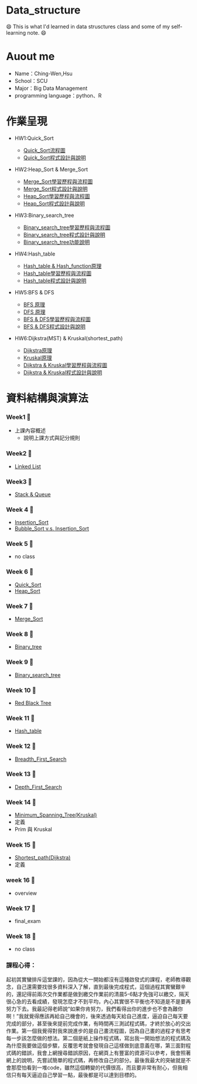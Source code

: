 # Data_structure
:smile: This is what I'd learned in data strusctures class and some of my self-learning note. :smile:
# Auout me

- Name：Ching-Wen,Hsu
- School：SCU
- Major：Big Data Management
- programming language：python、R

# 作業呈現 
- HW1:Quick_Sort
  - [Quick_Sort流程圖](https://github.com/ching-wen123/Data_structure/blob/main/HW1/quick_sort流程圖.png)
  - [Quick_Sort程式設計與說明](https://github.com/ching-wen123/Data_structure/blob/main/HW1/quick_sort.py)
  
- HW2:Heap_Sort & Merge_Sort
  - [Merge_Sort學習歷程與流程圖](https://github.com/ching-wen123/Data_structure/blob/main/HW2/Mergesort%20學習歷程%26流程圖.ipynb)
  - [Merge_Sort程式設計與說明](https://github.com/ching-wen123/Data_structure/blob/main/HW2/merge_sort_06170139.py)
  - [Heap_Sort學習歷程與流程圖](https://github.com/ching-wen123/Data_structure/blob/main/HW2/heap_sort學習歷程%20%26%20流程圖.ipynb)
  - [Heap_Sort程式設計與說明](https://github.com/ching-wen123/Data_structure/blob/main/HW2/heap_sort_06170139.py)
  
- HW3:Binary_search_tree
  - [Binary_search_tree學習歷程與流程圖](https://github.com/ching-wen123/ching-wen/blob/master/HW3/B.S.T%E5%AD%B8%E7%BF%92%E6%AD%B7%E7%A8%8B.ipynb)
  - [Binary_search_tree程式設計與說明](https://github.com/ching-wen123/ching-wen/blob/master/HW3/binary_search_tree_06170139.py)
  - [Binary_search_tree功能說明](https://github.com/ching-wen123/ching-wen/blob/master/HW3/README.md)
  
- HW4:Hash_table
  - [Hash_table & Hash_function原理](https://github.com/ching-wen123/ching-wen/blob/master/HW4/README.md)
  - [Hash_table學習歷程與流程圖](https://github.com/ching-wen123/ching-wen/blob/master/HW4/hash%20table%E5%AD%B8%E7%BF%92%E6%AD%B7%E7%A8%8B%E8%88%87%E5%8E%9F%E7%90%86.ipynb)
  - [Hash_table程式設計與說明](https://github.com/ching-wen123/ching-wen/blob/master/HW4/hash_table_06170139.py)
  
- HW5:BFS & DFS
  - [BFS 原理](https://github.com/ching-wen123/ching-wen/blob/master/Note/BFS.md)
  - [DFS 原理](https://github.com/ching-wen123/ching-wen/blob/master/Note/DFS.md)
  - [BFS & DFS學習歷程與流程圖](https://github.com/ching-wen123/ching-wen/blob/master/HW5/BFS%E5%AD%B8%E7%BF%92%E6%AD%B7%E7%A8%8B.ipynb)
  - [BFS & DFS程式設計與說明](https://github.com/ching-wen123/ching-wen/blob/master/HW5/BFS%E5%AD%B8%E7%BF%92%E6%AD%B7%E7%A8%8B.ipynb)
  
- HW6:Dijkstra(MST) & Kruskal(shortest_path)
  - [Dijkstra原理](https://github.com/ching-wen123/ching-wen/blob/master/Note/Dijkstra.md)
  - [Kruskal原理](https://github.com/ching-wen123/ching-wen/blob/master/Note/Kruskal.md)
  - [Dijkstra & Kruskal學習歷程與流程圖](https://github.com/ching-wen123/ching-wen/blob/master/HW6/2020.01.03%E5%AD%B8%E7%BF%92%E6%AD%B7%E7%A8%8B%E8%88%87%E6%B5%81%E7%A8%8B%E5%9C%96.ipynb)
  - [Dijkstra & Kruskal程式設計與說明](https://github.com/ching-wen123/ching-wen/blob/master/HW6/Dijkstra_06170139.py)
# 資料結構與演算法
### Week1 :notebook:
- 上課內容概述
  - 說明上課方式與記分規則

### Week2 :notebook:
- [Linked List](https://github.com/ching-wen123/ching-wen/blob/master/Note/Linked_List.md)

### Week3 :notebook:
- [Stack & Queue](https://github.com/ching-wen123/ching-wen/blob/master/Note/Stack%26Queue.md)

### Week 4 :notebook:
- [Insertion_Sort](https://github.com/ching-wen123/ching-wen/blob/master/Note/Insertion_Sort.md)
- [Bubble_Sort v.s. Insertion_Sort](https://www.youtube.com/watch?v=G4dwRF_Rzd0&feature=emb_title)
### Week 5 :notebook:
- no class
### Week 6 :notebook:
- [Quick_Sort](https://github.com/ching-wen123/ching-wen/blob/master/Note/Quick_Sort.md)
- [Heap_Sort](https://github.com/ching-wen123/ching-wen/blob/master/Note/Heap_Sort.md)

### Week 7 :notebook:
- [Merge_Sort](https://github.com/ching-wen123/ching-wen/blob/master/Note/Merge_Sort.md)

### Week 8 :notebook:
- [Binary_tree](https://github.com/ching-wen123/ching-wen/blob/master/Note/Binary_Tree.md)

### Week 9 :notebook:
- [Binary_search_tree](https://github.com/ching-wen123/ching-wen/blob/master/Note/Binary_search_tree.md)

### Week 10 :notebook:
- [Red Black Tree](https://github.com/ching-wen123/ching-wen/blob/master/Note/Red_Black_Tree.md)

### Week 11 :notebook:
- [Hash_table](https://github.com/ching-wen123/ching-wen/blob/master/Note/Hash_table.md)

### Week 12 :notebook:
- [Breadth_First_Search](https://github.com/ching-wen123/ching-wen/blob/master/Note/BFS.md)

### Week 13 :notebook:
- [Depth_First_Search](https://github.com/ching-wen123/ching-wen/blob/master/Note/DFS.md)

### Week 14 :notebook:
- [Minimum_Spanning_Tree(Kruskal)](https://github.com/ching-wen123/ching-wen/blob/master/Note/Kruskal.md)
- 定義
- Prim 與 Kruskal
### Week 15 :notebook:
- [Shortest_path(Dijkstra)](https://github.com/ching-wen123/ching-wen/blob/master/Note/Dijkstra.md)
- 定義
### week 16 :notebook:
- overview

### Week 17 :notebook:
- final_exam

### Week 18 :notebook:
- no class


### 課程心得：

起初其實蠻排斥這堂課的，因為從大一開始都沒有這種啟發式的課程，老師教導觀念，自己還需要找很多資料深入了解，直到最後完成程式，這個過程其實蠻艱辛的，還記得前兩次交作業都是做到繳交作業前的清晨5-6點才免強可以繳交，隔天很心急的去看成績，發現怎麼才不到平均，內心其實很不平衡也不知道是不是要再努力下去。我最記得老師說“如果你肯努力，我們看得出你的進步也不會為難你啊！”我就覺得應該再給自己機會的，後來透過每天給自己進度，逼迫自己每天要完成的部分，甚至後來提前完成作業，有時間再三測試程式碼，才終於放心的交出作業。第一個我覺得對我來說進步的是自己畫流程圖，因為自己畫的過程才有思考每一步該怎麼做的想法。第二個是紙上操作程式碼，寫出我一開始想法的程式碼及為什麼我要做這個步驟，反覆思考就會發現自己這樣做到底意義在哪，第三面對程式碼的錯誤，我會上網搜尋錯誤原因，在網頁上有豐富的資源可以參考，我會照著網上的說明，先嘗試簡單的程式碼，再修改自己的部分。最後我最大的突破就是不會那麼怕看到一堆code，雖然這個轉變的代價很高，而且要非常有耐心，但我相信只有每天逼迫自己學習一點，最後都是可以達到目標的。
